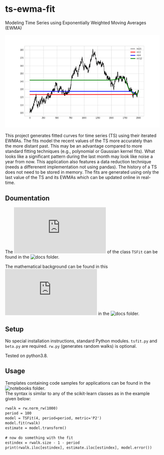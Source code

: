 # ts-ewma-fit

Modeling Time Series using Exponentially Weighted Moving Averages (EWMA)

![animation](/docs/readme.gif)

This project generates fitted curves for time series (TS) using their iterated EWMAs. The fits model the recent values of the TS more accurately than the more distant past. This may be an advantage compared to more standard fitting techniques (e.g., polynomial or Gaussian kernel fits). What looks like a significant pattern during the last month may look like noise a year from now. This application also features a data reduction technique (needs a differenent implementation not using pandas). The history of a TS does not need to be stored in memory. The fits are generated using only the last value of the TS and its EWMAs which can be updated online in real-time.

## Doumentation

The ![documentation](https://github.com/gmreinhart/ts-ewma-fit/tree/master/docs/documentation.md) of the class `TSFit` can be found in the ![docs](https://github.com/gmreinhart/ts-ewma-fit/tree/master/docs) folder. 

The mathematical background can be found in this ![paper](https://github.com/gmreinhart/ts-ewma-fit/tree/master/docs/tsfit.pdf) in the ![docs](https://github.com/gmreinhart/ts-ewma-fit/tree/master/docs) folder. 

## Setup

No special installation instructions, standard Python modules. `tsfit.py` and `beta.py` are required. `rw.py` (generates random walks) is optional.

Tested on python3.8.

## Usage

Templates containing code samples for applications can be found in the ![notebooks](https://github.com/gmreinhart/ts-ewma-fit/tree/master/notebooks) folder.
<br>
The syntax is similar to any of the scikit-learn classes as in the example given below:

```
rwalk = rw.norm_rw(1000)
period = 100
model = TSFit(4, period=period, metric='P2')
model.fit(rwalk)
estimate = model.transform()

# now do something with the fit
estindex = rwalk.size - 1 - period
print(rwalk.iloc[estindex], estimate.iloc[estindex], model.error())
```